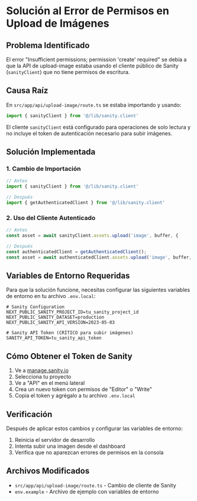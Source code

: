 # Solución al Error de Permisos en Upload de Imágenes

## Problema Identificado

El error "Insufficient permissions; permission 'create' required" se debía a que la API de upload-image estaba usando el cliente público de Sanity (`sanityClient`) que no tiene permisos de escritura.

## Causa Raíz

En `src/app/api/upload-image/route.ts` se estaba importando y usando:
```typescript
import { sanityClient } from '@/lib/sanity.client'
```

El cliente `sanityClient` está configurado para operaciones de solo lectura y no incluye el token de autenticación necesario para subir imágenes.

## Solución Implementada

### 1. Cambio de Importación
```typescript
// Antes
import { sanityClient } from '@/lib/sanity.client'

// Después  
import { getAuthenticatedClient } from '@/lib/sanity.client'
```

### 2. Uso del Cliente Autenticado
```typescript
// Antes
const asset = await sanityClient.assets.upload('image', buffer, {

// Después
const authenticatedClient = getAuthenticatedClient();
const asset = await authenticatedClient.assets.upload('image', buffer, {
```

## Variables de Entorno Requeridas

Para que la solución funcione, necesitas configurar las siguientes variables de entorno en tu archivo `.env.local`:

```env
# Sanity Configuration
NEXT_PUBLIC_SANITY_PROJECT_ID=tu_sanity_project_id
NEXT_PUBLIC_SANITY_DATASET=production
NEXT_PUBLIC_SANITY_API_VERSION=2023-05-03

# Sanity API Token (CRÍTICO para subir imágenes)
SANITY_API_TOKEN=tu_sanity_api_token
```

## Cómo Obtener el Token de Sanity

1. Ve a [manage.sanity.io](https://manage.sanity.io)
2. Selecciona tu proyecto
3. Ve a "API" en el menú lateral
4. Crea un nuevo token con permisos de "Editor" o "Write"
5. Copia el token y agrégalo a tu archivo `.env.local`

## Verificación

Después de aplicar estos cambios y configurar las variables de entorno:

1. Reinicia el servidor de desarrollo
2. Intenta subir una imagen desde el dashboard
3. Verifica que no aparezcan errores de permisos en la consola

## Archivos Modificados

- `src/app/api/upload-image/route.ts` - Cambio de cliente de Sanity
- `env.example` - Archivo de ejemplo con variables de entorno
